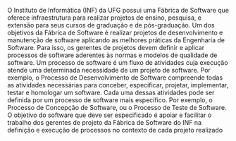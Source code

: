 O Instituto de Informática (INF) da UFG possui uma Fábrica de Software que oferece
infraestrutura para realizar projetos de ensino, pesquisa, e extensão para seus cursos de
graduação e de pós-graduação.
Um dos objetivos da Fábrica de Software é realizar projetos de desenvolvimento e
manutenção de software aplicando as melhores práticas da Engenharia de Software. Para
isso, os gerentes de projetos devem definir e aplicar processos de software aderentes às
normas e modelos de qualidade de software.
Um processo de software é um fluxo de atividades cuja execução atende uma determinada
necessidade de um projeto de software. Por exemplo, o Processo de Desenvolvimento de
Software compreende todas as atividades necessárias para conceber, especificar, projetar,
implementar, testar e homologar um software. Cada uma dessas atividades pode ser
definida por um processo de software mais específico. Por exemplo, o Processo de
Concepção de Software, ou o Processo de Teste de Software.
O objetivo do software que deve ser especificado é apoiar e facilitar o trabalho dos
gerentes de projeto da Fábrica de Software do INF na definição e execução de processos
no contexto de cada projeto realizado